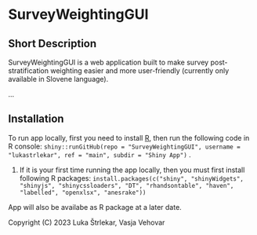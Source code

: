 
# SurveyWeightingGUI

## Short Description

SurveyWeightingGUI is a web application built to make survey post-stratification weighting easier and more user-friendly (currently only available in Slovene language).

...

## Installation

To run app locally, first you need to install [R](https://cran.r-project.org/), then run the following code in R console: `shiny::runGitHub(repo = "SurveyWeightingGUI", username = "lukastrlekar", ref = "main", subdir = "Shiny App")` .

1. If it is your first time running the app locally, then you must first install following R packages: `install.packages(c("shiny", "shinyWidgets", "shinyjs", "shinycssloaders", "DT", "rhandsontable", "haven", "labelled", "openxlsx", "anesrake"))`


App will also be availabe as R package at a later date.


Copyright (C) 2023  Luka Štrlekar, Vasja Vehovar
